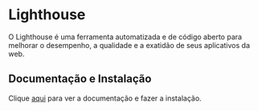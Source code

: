 # Lighthouse

O Lighthouse é uma ferramenta automatizada e de código aberto para melhorar o desempenho, a qualidade e a exatidão de seus aplicativos da web.

## Documentação e Instalação

Clique [aqui](https://chrome.google.com/webstore/detail/lighthouse/blipmdconlkpinefehnmjammfjpmpbjk) para ver a documentação e fazer a instalação.
